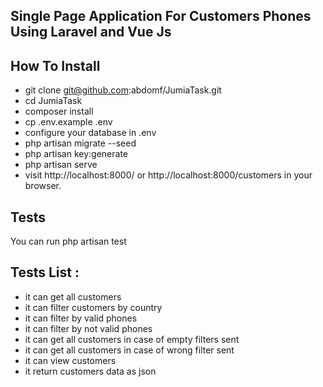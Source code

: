 ## Single Page Application For Customers Phones Using Laravel and Vue Js 

## How To Install

- git clone git@github.com:abdomf/JumiaTask.git 
- cd JumiaTask
- composer install
- cp .env.example .env 
- configure your database in .env
- php artisan migrate --seed
- php artisan key:generate
- php artisan serve 
- visit http://localhost:8000/ or http://localhost:8000/customers in your browser.

## Tests

You can run php artisan test

## Tests List :
- it can get all customers
- it can filter customers by country
- it can filter by valid phones
- it can filter by not valid phones
- it can get all customers in case of empty filters sent
- it can get all customers in case of wrong filter sent
- it can view customers
- it return customers data as json
